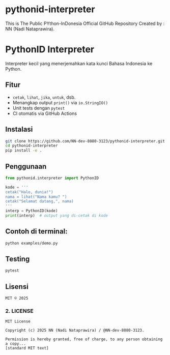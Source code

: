 # pythonid-interpreter
This is The Public PYthon-InDonesia Official GitHub Repository Created by : NN (Nadi Nataprawira).

# PythonID Interpreter

Interpreter kecil yang menerjemahkan kata kunci Bahasa Indonesia ke Python.

## Fitur

- `cetak`, `lihat`, `jika`, `untuk`, dsb.
- Menangkap output `print()` via `io.StringIO()`
- Unit tests dengan `pytest`
- CI otomatis via GitHub Actions

## Instalasi

```bash
git clone https://github.com/NN-dev-8080-3123/pythonid-interpreter.git
cd pythonid-interpreter
pip install -e .
```

## Penggunaan
```python
from pythonid.interpreter import PythonID

kode = '''
cetak("Halo, dunia!")
nama = lihat("Nama kamu? ")
cetak("Selamat datang,", nama)
'''
interp = PythonID(kode)
print(interp)  # output yang di-cetak di kode
```

## Contoh di terminal:
```bash
python examples/demo.py
```

## Testing
```bash
pytest
```

## Lisensi
```text
MIT © 2025
```

### 2. LICENSE

```text
MIT License

Copyright (c) 2025 NN (Nadi Nataprawira) / @NN-dev-8080-3123.

Permission is hereby granted, free of charge, to any person obtaining a copy...
[standard MIT text]
```
